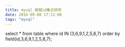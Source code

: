 ```yaml
---
title: mysql_根据id集合排序
date: 2016-09-08 17:12:08
tags: "mysql"
---
```


select * from table where id IN (3,6,9,1,2,5,8,7) order by field(id,3,6,9,1,2,5,8,7); 
